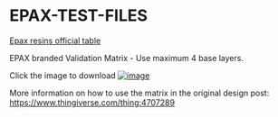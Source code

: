 # EPAX-TEST-FILES

[Epax resins official table](https://docs.google.com/spreadsheets/d/1kWnEIWbbOaW-k9-AsixNVcJcqsk0gweiYVGLoHwa09E/edit?usp=sharing)


EPAX branded Validation Matrix - Use maximum 4 base layers.

Click the image to download
[![image](https://user-images.githubusercontent.com/11083514/105787236-7cd44d80-5f76-11eb-8383-e673448be374.png)](EPAX_Calibration_Matrix_v2.stl)

More information on how to use the matrix in the original design post: https://www.thingiverse.com/thing:4707289
